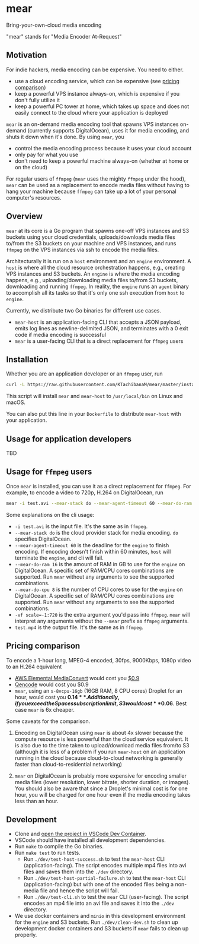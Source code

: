 # mear
Bring-your-own-cloud media encoding

"mear" stands for "Media Encoder At-Request"


## Motivation
For indie hackers, media encoding can be expensive. You need to either.

* use a cloud encoding service, which can be expensive (see [pricing comparison](#pricing-comparison))
* keep a powerful VPS instance always-on, which is expensive if you don't fully utilize it
* keep a powerful PC tower at home, which takes up space and does not easily connect to the cloud where your application is deployed

`mear` is an on-demand media encoding tool that spawns VPS instances on-demand (currently supports DigitalOcean), uses it for media encoding, and shuts it down when it's done. By using `mear`, you 

* control the media encoding process because it uses your cloud account
* only pay for what you use
* don't need to keep a powerful machine always-on (whether at home or on the cloud)

For regular users of `ffmpeg` (`mear` uses the mighty `ffmpeg` under the hood), `mear` can be used as a replacement to encode media files without having to hang your machine because `ffmpeg` can take up a lot of your personal computer's resources.


## Overview
`mear` at its core is a Go program that spawns one-off VPS instances and S3 buckets using your cloud credentials, uploads/downloads media files to/from the S3 buckets on your machine and VPS instances, and runs `ffmpeg` on the VPS instances via ssh to encode the media files.

Architecturally it is run on a `host` environment and an `engine` environment. A `host` is where all the cloud resource orchestration happens, e.g., creating VPS instances and S3 buckets. An `engine` is where the media encoding happens, e.g., uploading/downloading media files to/from S3 buckets, downloading and running `ffmpeg`. In reality, the `engine` runs an `agent` binary to accomplish all its tasks so that it's only one ssh execution from `host` to `engine`.

Currently, we distribute two Go binaries for different use cases.

* `mear-host` is an application-facing CLI that accepts a JSON payload, emits log lines as newline-delimited JSON, and terminates with a 0 exit code if media encoding is successful
* `mear` is a user-facing CLI that is a direct replacement for `ffmpeg` users


## Installation
Whether you are an application developer or an `ffmpeg` user, run

```bash
curl -L https://raw.githubusercontent.com/KTachibanaM/mear/master/install.sh | bash
```

This script will install `mear` and `mear-host` to `/usr/local/bin` on Linux and macOS.

You can also put this line in your `Dockerfile` to distribute `mear-host` with your application.


## Usage for application developers
TBD


## Usage for `ffmpeg` users
Once `mear` is installed, you can use it as a direct replacement for `ffmpeg`. For example, to encode a video to 720p, H.264 on DigitalOcean, run

```bash
mear -i test.avi --mear-stack do --mear-agent-timeout 60 --mear-do-ram 16 --mear-do-cpu 8 -vf scale=-1:720 test.mp4
```

Some explanations on the cli usage:

* `-i test.avi` is the input file. It's the same as in `ffmpeg`.
* `--mear-stack do` is the cloud provider stack for media encoding. `do` specifies DigitalOcean.
* `--mear-agent-timeout 60` is the deadline for the `engine` to finish encoding. If encoding doesn't finish within 60 minutes, `host` will terminate the `engine`, and cli will fail.
* `--mear-do-ram 16` is the amount of RAM in GB to use for the `engine` on DigitalOcean. A specific set of RAM/CPU cores combinations are supported. Run `mear` without any arguments to see the supported combinations.
* `--mear-do-cpu 8` is the number of CPU cores to use for the `engine` on DigitalOcean. A specific set of RAM/CPU cores combinations are supported. Run `mear` without any arguments to see the supported combinations.
* `-vf scale=-1:720` is the extra argument you'd pass into `ffmpeg`. `mear` will interpret any arguments without the `--mear` prefix as `ffmpeg` arguments.
* `test.mp4` is the output file. It's the same as in `ffmpeg`.


## Pricing comparison
To encode a 1-hour long, MPEG-4 encoded, 30fps, 9000Kbps, 1080p video to an H.264 equivalent

* [AWS Elemental MediaConvert](https://aws.amazon.com/mediaconvert/) would cost you [$0.9](https://calculator.aws/#/estimate?id=9474477a1f71466e30b55f5de02737da8f756f85)
* [Qencode](https://cloud.qencode.com/pricing) would cost you $0.9
* `mear`, using an `s-8vcpu-16gb` (16GB RAM, 8 CPU cores) Droplet for an hour, would cost you **$0.14**. Additionally, if you exceed the Spaces subscription limit, S3 would cost **$0.06**. Best case `mear` is 6x cheaper.

Some caveats for the comparison.

1. Encoding on DigitalOcean using `mear` is about 4x slower because the compute resource is less powerful than the cloud service equivalent. It is also due to the time taken to upload/download media files from/to S3 (although it is less of a problem if you run `mear-host` on an application running in the cloud because cloud-to-cloud networking is generally faster than cloud-to-residential networking)

2. `mear` on DigitalOcean is probably more expensive for encoding smaller media files (lower resolution, lower bitrate, shorter duration, or images). You should also be aware that since a Droplet's minimal cost is for one hour, you will be charged for one hour even if the media encoding takes less than an hour.


## Development
* Clone and [open the project in VSCode Dev Container](https://code.visualstudio.com/docs/devcontainers/containers#_quick-start-open-an-existing-folder-in-a-container).
* VSCode should have installed all development dependencies.
* Run `make` to compile the Go binaries.
* Run `make test` to run tests.
    * Run `./dev/test-host-success.sh` to test the `mear-host` CLI (application-facing). The script encodes multiple mp4 files into avi files and saves them into the `./dev` directory.
    * Run `./dev/test-host-partial-failure.sh` to test the `mear-host` CLI (application-facing) but with one of the encoded files being a non-media file and hence the script will fail.
    * Run `./dev/test-cli.sh` to test the `mear` CLI (user-facing). The script encodes an mp4 file into an avi file and saves it into the `./dev` directory.
* We use docker containers and `minio` in this development environment for the `engine` and S3 buckets. Run `./dev/clean-dev.sh` to clean up development docker containers and S3 buckets if `mear` fails to clean up properly.
